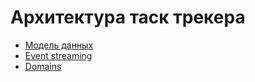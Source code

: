 # Архитектура таск трекера

- [Модель данных](data_model.png)
- [Event streaming](es.md)
- [Domains](task_tracker.png)

